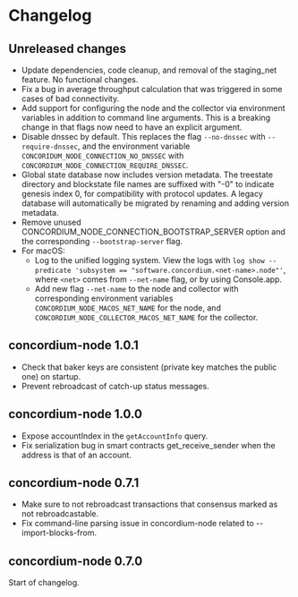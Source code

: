 # Changelog

## Unreleased changes

- Update dependencies, code cleanup, and removal of the staging_net feature. No functional changes.
- Fix a bug in average throughput calculation that was triggered in some cases
  of bad connectivity.
- Add support for configuring the node and the collector via environment
  variables in addition to command line arguments. This is a breaking change in
  that flags now need to have an explicit argument.
- Disable dnssec by default. This replaces the flag `--no-dnssec` with
  `--require-dnssec`, and the environment variable
  `CONCORIDUM_NODE_CONNECTION_NO_DNSSEC` with `CONCORDIUM_NODE_CONNECTION_REQUIRE_DNSSEC`.
- Global state database now includes version metadata. The treestate directory and blockstate file
  names are suffixed with "-0" to indicate genesis index 0, for compatibility with protocol updates.
  A legacy database will automatically be migrated by renaming and adding version metadata.
- Remove unused CONCORDIUM_NODE_CONNECTION_BOOTSTRAP_SERVER option and the
  corresponding `--bootstrap-server` flag.
- For macOS:
  - Log to the unified logging system. View the logs with `log show --predicate
    'subsystem == "software.concordium.<net-name>.node"'`, where `<net>` comes from
    `--net-name` flag, or by using Console.app. 
  - Add new flag `--net-name` to the node and collector with corresponding environment variables
    `CONCORDIUM_NODE_MACOS_NET_NAME` for the node, and
    `CONCORDIUM_NODE_COLLECTOR_MACOS_NET_NAME` for the collector.

## concordium-node 1.0.1

- Check that baker keys are consistent (private key matches the public one) on startup.
- Prevent rebroadcast of catch-up status messages.

## concordium-node 1.0.0

- Expose accountIndex in the `getAccountInfo` query.
- Fix serialization bug in smart contracts get_receive_sender when the address
  is that of an account.

## concordium-node 0.7.1

- Make sure to not rebroadcast transactions that consensus marked as not
  rebroadcastable.
- Fix command-line parsing issue in concordium-node related to --import-blocks-from.

## concordium-node 0.7.0

Start of changelog.
